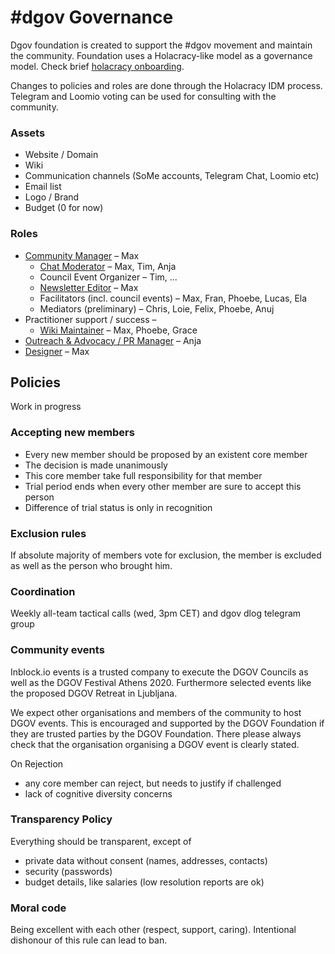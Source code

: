 # \#dgov Governance

Dgov foundation is created to support the \#dgov movement and maintain the community. Foundation uses a Holacracy-like model as a governance model. Check brief [holacracy onboarding](holacracy.md).

Changes to policies and roles are done through the Holacracy IDM process. Telegram and Loomio voting can be used for consulting with the community.

### Assets

* Website / Domain
* Wiki
* Communication channels \(SoMe accounts, Telegram Chat, Loomio etc\)
* Email list
* Logo / Brand
* Budget \(0 for now\)

### Roles

* [Community Manager](community-manager/) – Max
  * [Chat Moderator](community-manager/chat-moderator.md) – Max, Tim, Anja
  * Council Event Organizer – Tim, ...
  * [Newsletter Editor](community-manager/newsletter-editor.md) – Max
  * Facilitators \(incl. council events\) – Max, Fran, Phoebe, Lucas, Ela
  * Mediators \(preliminary\) – Chris, Loie, Felix, Phoebe, Anuj
* Practitioner support / success – 
  * [Wiki Maintainer](practitioner-support-success/wiki-maintainer.md) – Max, Phoebe, Grace
* [Outreach & Advocacy / PR Manager](pr-manager.md) – Anja
* [Designer](designer.md) – Max

## Policies

Work in progress

### Accepting new members

* Every new member should be proposed by an existent core member
* The decision is made unanimously
* This core member take full responsibility for that member
* Trial period ends when every other member are sure to accept this person
* Difference of trial status is only in recognition

### Exclusion rules

If absolute majority of members vote for exclusion, the member is excluded as well as the person who brought him.

### Coordination

Weekly all-team tactical calls \(wed, 3pm CET\) and dgov dlog telegram group

### Community events

Inblock.io events is a trusted company to execute the DGOV Councils as well as the DGOV Festival Athens 2020. Furthermore selected events like the proposed DGOV Retreat in Ljubljana.

We expect other organisations and members of the community to host DGOV events. This is encouraged and supported by the DGOV Foundation if they are trusted parties by the DGOV Foundation. There please always check that the organisation organising a DGOV event is clearly stated.

On Rejection

* any core member can reject, but needs to justify if challenged
* lack of cognitive diversity concerns

### Transparency Policy

Everything should be transparent, except of 

* private data without consent \(names, addresses, contacts\)
* security \(passwords\)
* budget details, like salaries \(low resolution reports are ok\)

### Moral code

Being excellent with each other \(respect, support, caring\). Intentional dishonour of this rule can lead to ban.

